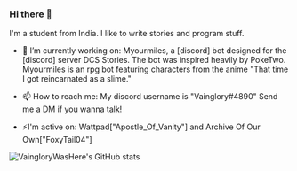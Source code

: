 ### Hi there 👋

I'm a student from India. I like to write stories and program stuff.

- 🔭 I’m currently working on: Myourmiles, a [discord] bot designed for the [discord] server DCS Stories. The bot was inspired heavily by PokeTwo. Myourmiles is an rpg bot featuring characters from the anime "That time I got reincarnated as a slime."

- 📫 How to reach me: My discord username is "Vainglory#4890" Send me a DM if you wanna talk!

- ⚡I'm active on: Wattpad["Apostle_Of_Vanity"] and Archive Of Our Own["FoxyTail04"] 


![VaingloryWasHere's GitHub stats](https://github-readme-stats.vercel.app/api?username=anuraghazra&show_icons=true&theme=transparent&count_private=true)

<!--
**VaingloryWasHere/VaingloryWasHere** is a ✨ _special_ ✨ repository because its `README.md` (this file) appears on your GitHub profile.

Here are some ideas to get you started:

- 🔭 I’m currently working on ...
- 🌱 I’m currently learning ...
- 👯 I’m looking to collaborate on ...
- 🤔 I’m looking for help with ...
- 💬 Ask me about ...
- 📫 How to reach me: ...
- 😄 Pronouns: ...
- ⚡ Fun fact: ...
-->
